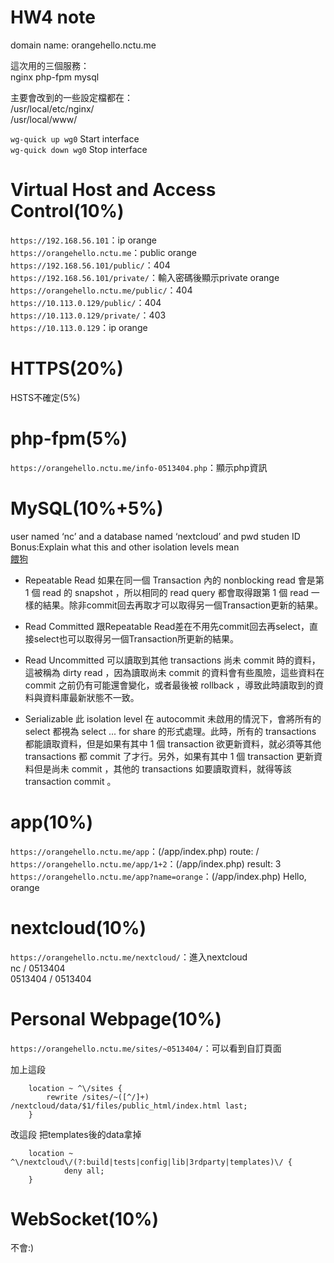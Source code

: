 HW4 note
===

domain name: orangehello.nctu.me  

這次用的三個服務：  
nginx
php-fpm
mysql

主要會改到的一些設定檔都在：  
/usr/local/etc/nginx/  
/usr/local/www/  

`wg-quick up wg0` Start interface  
`wg-quick down wg0` Stop interface  

Virtual Host  and Access Control(10%)
===
`https://192.168.56.101`：ip orange  
`https://orangehello.nctu.me`：public orange  
`https://192.168.56.101/public/`：404  
`https://192.168.56.101/private/`：輸入密碼後顯示private orange  
`https://orangehello.nctu.me/public/`：404  
`https://10.113.0.129/public/`：404  
`https://10.113.0.129/private/`：403  
`https://10.113.0.129`：ip orange   

HTTPS(20%)
===
HSTS不確定(5%)  


php-fpm(5%)
===
`https://orangehello.nctu.me/info-0513404.php`：顯示php資訊  


MySQL(10%+5%)
===
user named ‘nc’ and a database named ‘nextcloud’ and pwd studen ID  
Bonus:Explain what this and other isolation levels mean   
[餵狗](https://myapollo.com.tw/zh-tw/database-transaction-isolation-levels/)

* Repeatable Read
如果在同一個 Transaction 內的 nonblocking read 會是第 1 個 read 的 snapshot ，所以相同的 read query 都會取得跟第 1 個 read 一樣的結果。除非commit回去再取才可以取得另一個Transaction更新的結果。  

* Read Committed
跟Repeatable Read差在不用先commit回去再select，直接select也可以取得另一個Transaction所更新的結果。  

* Read Uncommitted
可以讀取到其他 transactions 尚未 commit 時的資料，這被稱為 dirty read ，因為讀取尚未 commit 的資料會有些風險，這些資料在 commit 之前仍有可能還會變化，或者最後被 rollback ，導致此時讀取到的資料與資料庫最新狀態不一致。  

* Serializable
此 isolation level 在 autocommit 未啟用的情況下，會將所有的 select 都視為 select ... for share 的形式處理。此時，所有的 transactions 都能讀取資料，但是如果有其中 1 個 transaction 欲更新資料，就必須等其他 transactions 都 commit 了才行。另外，如果有其中 1 個 transaction 更新資料但是尚未 commit ，其他的 transactions 如要讀取資料，就得等該 transaction commit 。

app(10%)
===
`https://orangehello.nctu.me/app`：(/app/index.php) route: /  
`https://orangehello.nctu.me/app/1+2`：(/app/index.php) result: 3  
`https://orangehello.nctu.me/app?name=orange`：(/app/index.php) Hello, orange  

nextcloud(10%)
===
`https://orangehello.nctu.me/nextcloud/`：進入nextcloud  
nc / 0513404  
0513404 / 0513404  

Personal Webpage(10%)
===
`https://orangehello.nctu.me/sites/~0513404/`：可以看到自訂頁面

加上這段  
```
	location ~ ^\/sites {
		rewrite /sites/~([^/]+) /nextcloud/data/$1/files/public_html/index.html last;
	}
```
改這段 把templates後的data拿掉  
```
    location ~ ^\/nextcloud\/(?:build|tests|config|lib|3rdparty|templates)\/ {
            deny all;
    }
```
WebSocket(10%)
===
不會:)  


